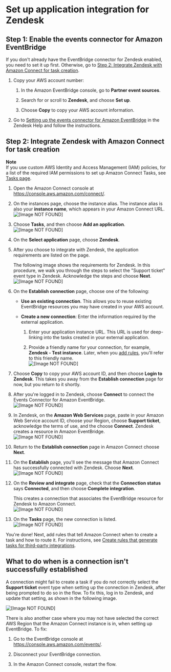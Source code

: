# Set up application integration for Zendesk<a name="integrate-zendesk-tasks"></a>

## Step 1: Enable the events connector for Amazon EventBridge<a name="enable-zendesk-in-eventbridge"></a>

If you don't already have the EventBridge connector for Zendesk enabled, you need to set it up first\. Otherwise, go to [Step 2: Integrate Zendesk with Amazon Connect for task creation](#steps-integrate-zendesk)\. 

1. Copy your AWS account number: 

   1. In the Amazon EventBridge console, go to **Partner event sources**\.

   1. Search for or scroll to **Zendesk**, and choose **Set up**\.

   1. Choose **Copy** to copy your AWS account information\.

1. Go to [Setting up the events connector for Amazon EventBridge](https://support.zendesk.com/hc/en-us/articles/360043496933-Setting-up-the-events-connector-for-Amazon-EventBridge) in the Zendesk Help and follow the instructions\.

## Step 2: Integrate Zendesk with Amazon Connect for task creation<a name="steps-integrate-zendesk"></a>

**Note**  
If you use custom AWS Identity and Access Management \(IAM\) policies, for a list of the required IAM permissions to set up Amazon Connect Tasks, see [Tasks page](security-iam-amazon-connect-permissions.md#tasks-page)\.

1. Open the Amazon Connect console at [https://console\.aws\.amazon\.com/connect/](https://console.aws.amazon.com/connect/)\.

1. On the instances page, choose the instance alias\. The instance alias is also your **instance name**, which appears in your Amazon Connect URL\.  
![\[Image NOT FOUND\]](http://docs.aws.amazon.com/connect/latest/adminguide/images/instance.png)

1. Choose **Tasks**, and then choose **Add an application**\.  
![\[Image NOT FOUND\]](http://docs.aws.amazon.com/connect/latest/adminguide/images/tasks-add-an-application-button.png)

1. On the **Select application** page, choose **Zendesk**\. 

1. After you choose to integrate with Zendesk, the application requirements are listed on the page\.

   The following image shows the requirements for Zendesk\. In this procedure, we walk you through the steps to select the "Support ticket" event type in Zendesk\. Acknowledge the steps and choose **Next**\.  
![\[Image NOT FOUND\]](http://docs.aws.amazon.com/connect/latest/adminguide/images/tasks-choose-an-app-zendesk.png)

1. On the **Establish connection** page, choose one of the following: 
   + **Use an existing connection**\. This allows you to reuse existing EventBridge resources you may have created in your AWS account\.
   + **Create a new connection**: Enter the information required by the external application\.

     1. Enter your application instance URL\. This URL is used for deep\-linking into the tasks created in your external application\.

     1. Provide a friendly name for your connection, for example, **Zendesk \- Test instance**\. Later, when you [add rules](add-rules-task-creation.md), you'll refer to this friendly name\.  
![\[Image NOT FOUND\]](http://docs.aws.amazon.com/connect/latest/adminguide/images/tasks-establish-connection-zendesk.png)

1. Choose **Copy** to copy your AWS account ID, and then choose **Login to Zendesk**\. This takes you away from the **Establish connection** page for now, but you return to it shortly\.

1. After you're logged in to Zendesk, choose **Connect** to connect the Events Connector for Amazon EventBridge\.   
![\[Image NOT FOUND\]](http://docs.aws.amazon.com/connect/latest/adminguide/images/tasks-connect-zendesk-eventbridge.png)

1. In Zendesk, on the **Amazon Web Services** page, paste in your Amazon Web Service account ID, choose your Region, choose **Support ticket**, acknowledge the terms of use, and the choose **Connect**\. Zendesk creates a resource in Amazon EventBridge\.  
![\[Image NOT FOUND\]](http://docs.aws.amazon.com/connect/latest/adminguide/images/tasks-connect-zendesk-support-ticket.png)

1. Return to the **Establish connection** page in Amazon Connect choose **Next**\.

1. On the **Establish** page, you'll see the message that Amazon Connect has successfully connected with Zendesk\. Choose **Next**\.   
![\[Image NOT FOUND\]](http://docs.aws.amazon.com/connect/latest/adminguide/images/tasks-establish-connection-final-zendesk.png)

1. On the **Review and integrate** page, check that the **Connection status** says **Connected**, and then choose **Complete integration**\. 

   This creates a connection that associates the EventBridge resource for Zendesk to Amazon Connect\.  
![\[Image NOT FOUND\]](http://docs.aws.amazon.com/connect/latest/adminguide/images/tasks-establish-connection-review-and-integrate-zendesk.png)

1. On the **Tasks** page, the new connection is listed\.  
![\[Image NOT FOUND\]](http://docs.aws.amazon.com/connect/latest/adminguide/images/tasks-establish-connection-final2-zendesk.png)

You're done\! Next, add rules that tell Amazon Connect when to create a task and how to route it\. For instructions, see [Create rules that generate tasks for third\-party integrations](add-rules-task-creation.md)\.

## What to do when is a connection isn't successfully established<a name="fix-connection-not-established-zendesk"></a>

A connection might fail to create a task if you do not correctly select the **Support ticket** event type when setting up the connection in Zendesk, after being prompted to do so in the flow\. To fix this, log in to Zendesk, and update that setting, as shown in the following image\. 

![\[Image NOT FOUND\]](http://docs.aws.amazon.com/connect/latest/adminguide/images/zendesk-support-ticket.png)

There is also another case where you may not have selected the correct AWS Region that the Amazon Connect instance is in, when setting up EventBridge\. To fix:

1. Go to the EventBridge console at [https://console\.aws\.amazon\.com/events/](https://console.aws.amazon.com/events/)\.

1. Disconnect your EventBridge connection\.

1. In the Amazon Connect console, restart the flow\.